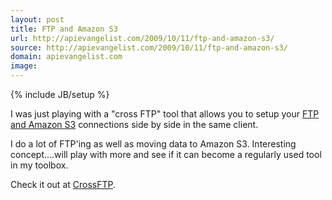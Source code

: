 ```yaml
---
layout: post
title: FTP and Amazon S3
url: http://apievangelist.com/2009/10/11/ftp-and-amazon-s3/
source: http://apievangelist.com/2009/10/11/ftp-and-amazon-s3/
domain: apievangelist.com
image: 
---
```

{% include JB/setup %}<p>I was just playing with a "cross FTP" tool that allows you to setup your <a href="http://www.crossftp.com/">FTP and Amazon S3</a> connections side by side in the same client.<p></p>
I do a lot of FTP'ing as well as moving data to Amazon S3. Interesting concept....will play with more and see if it can become a regularly used tool in my toolbox.<p></p>
Check it out at <a href="http://www.crossftp.com/">CrossFTP</a>.</p>
